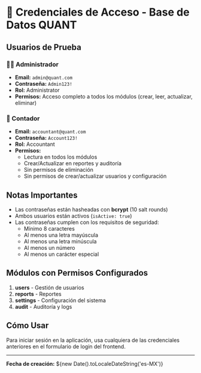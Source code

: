 # 🔐 Credenciales de Acceso - Base de Datos QUANT

## Usuarios de Prueba

### 👨‍💼 Administrador
- **Email:** `admin@quant.com`
- **Contraseña:** `Admin123!`
- **Rol:** Administrator
- **Permisos:** Acceso completo a todos los módulos (crear, leer, actualizar, eliminar)

### 👤 Contador
- **Email:** `accountant@quant.com`
- **Contraseña:** `Account123!`
- **Rol:** Accountant
- **Permisos:** 
  - Lectura en todos los módulos
  - Crear/Actualizar en reportes y auditoría
  - Sin permisos de eliminación
  - Sin permisos de crear/actualizar usuarios y configuración

## Notas Importantes

- Las contraseñas están hasheadas con **bcrypt** (10 salt rounds)
- Ambos usuarios están activos (`isActive: true`)
- Las contraseñas cumplen con los requisitos de seguridad:
  - Mínimo 8 caracteres
  - Al menos una letra mayúscula
  - Al menos una letra minúscula
  - Al menos un número
  - Al menos un carácter especial

## Módulos con Permisos Configurados

1. **users** - Gestión de usuarios
2. **reports** - Reportes
3. **settings** - Configuración del sistema
4. **audit** - Auditoría y logs

## Cómo Usar

Para iniciar sesión en la aplicación, usa cualquiera de las credenciales anteriores en el formulario de login del frontend.

---

**Fecha de creación:** ${new Date().toLocaleDateString('es-MX')}
